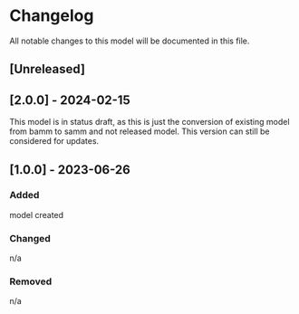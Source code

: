 # Changelog
All notable changes to this model will be documented in this file.

## [Unreleased]

## [2.0.0] - 2024-02-15
This model is in status draft, as this is just the conversion of existing model from bamm to samm and not released model.
This version can still be considered for updates.

## [1.0.0] - 2023-06-26
### Added
model created

### Changed
n/a

### Removed
n/a
